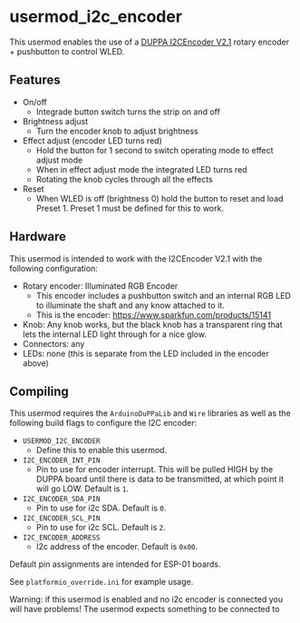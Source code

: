 # usermod_i2c_encoder

This usermod enables the use of a [DUPPA I2CEncoder V2.1](https://www.tindie.com/products/saimon/i2cencoder-v21-connect-rotary-encoder-on-i2c-bus/) rotary encoder + pushbutton to control WLED.

## Features

- On/off
  - Integrade button switch turns the strip on and off
- Brightness adjust
  - Turn the encoder knob to adjust brightness
- Effect adjust (encoder LED turns red)
  - Hold the button for 1 second to switch operating mode to effect adjust mode
  - When in effect adjust mode the integrated LED turns red
  - Rotating the knob cycles through all the effects
- Reset
  - When WLED is off (brightness 0) hold the button to reset and load Preset 1. Preset 1 must be defined for this to work.

## Hardware

This usermod is intended to work with the I2CEncoder V2.1 with the following configuration:

- Rotary encoder: Illuminated RGB Encoder
  - This encoder includes a pushbutton switch and an internal RGB LED to illuminate the shaft and any know attached to it.
  - This is the encoder: https://www.sparkfun.com/products/15141
- Knob: Any knob works, but the black knob has a transparent ring that lets the internal LED light through for a nice glow.
- Connectors: any
- LEDs: none (this is separate from the LED included in the encoder above)

## Compiling

This usermod requires the `ArduinoDuPPaLib` and `Wire` libraries as well as the following build flags to configure the I2C encoder:

- `USERMOD_I2C_ENCODER`
  - Define this to enable this usermod.
- `I2C_ENCODER_INT_PIN`
  - Pin to use for encoder interrupt. This will be pulled HIGH by the DUPPA board until there is data to be transmitted, at which point it will go LOW. Default is `1`.
- `I2C_ENCODER_SDA_PIN`
  - Pin to use for i2c SDA. Default is `0`.
- `I2C_ENCODER_SCL_PIN`
  - Pin to use for i2c SCL. Default is `2`.
- `I2C_ENCODER_ADDRESS`
  - I2c address of the encoder. Default is `0x00`.

Default pin assignments are intended for ESP-01 boards.

See `platformio_override.ini` for example usage.

Warning: if this usermod is enabled and no i2c encoder is connected you will have problems! The usermod expects something to be connected to 
